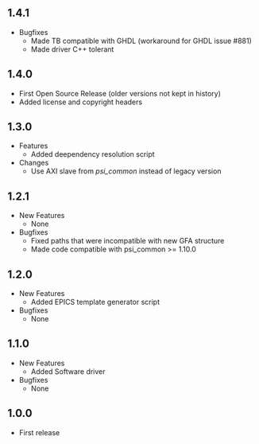 ## 1.4.1

* Bugfixes
  * Made TB compatible with GHDL (workaround for GHDL issue #881)
  * Made driver C++ tolerant

## 1.4.0

* First Open Source Release (older versions not kept in history)
* Added license and copyright headers

## 1.3.0

* Features
  * Added deependency resolution script
* Changes
  * Use AXI slave from *psi\_common* instead of legacy version
  
## 1.2.1

* New Features
  * None
* Bugfixes
  * Fixed paths that were incompatible with new GFA structure
  * Made code compatible with psi\_common >= 1.10.0

## 1.2.0

* New Features
  * Added EPICS template generator script
* Bugfixes
  * None


## 1.1.0

* New Features
  * Added Software driver
* Bugfixes
  * None

## 1.0.0

* First release